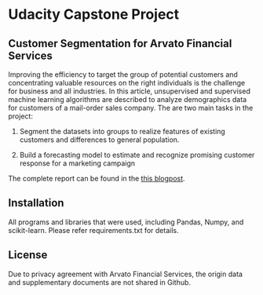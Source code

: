 
# Udacity Capstone Project
## Customer Segmentation for Arvato Financial Services

Improving the efficiency to target the group of potential customers and concentrating valuable resources on the right individuals is the challenge for business and all industries. In this article, unsupervised and supervised machine learning algorithms are described to analyze  demographics data for customers of a mail-order sales company. The are two main tasks in the project:

1. Segment the datasets into groups to realize features of existing customers and differences to general population.

2. Build a forecasting model to estimate and recognize promising customer response for a marketing campaign

The complete report can be found in the <a href=https://medium.com/@johnma19821105/save-your-resource-and-effectively-target-your-client-eba0096c24c1>this blogpost</a>.

## Installation
All programs and libraries that were used, including Pandas, Numpy, and scikit-learn.
Please refer requirements.txt for details.

## License
Due to privacy agreement with Arvato Financial Services, the origin data and supplementary documents are not shared in Github.


